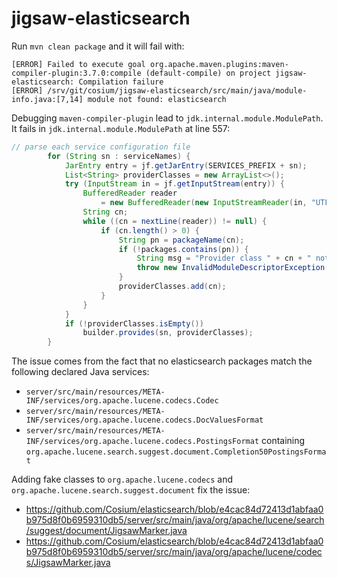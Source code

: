 # jigsaw-elasticsearch

Run `mvn clean package` and it will fail with:


```
[ERROR] Failed to execute goal org.apache.maven.plugins:maven-compiler-plugin:3.7.0:compile (default-compile) on project jigsaw-elasticsearch: Compilation failure
[ERROR] /srv/git/cosium/jigsaw-elasticsearch/src/main/java/module-info.java:[7,14] module not found: elasticsearch
```

Debugging `maven-compiler-plugin` lead to `jdk.internal.module.ModulePath`.
It fails in `jdk.internal.module.ModulePath` at line 557:
```java
// parse each service configuration file
        for (String sn : serviceNames) {
            JarEntry entry = jf.getJarEntry(SERVICES_PREFIX + sn);
            List<String> providerClasses = new ArrayList<>();
            try (InputStream in = jf.getInputStream(entry)) {
                BufferedReader reader
                    = new BufferedReader(new InputStreamReader(in, "UTF-8"));
                String cn;
                while ((cn = nextLine(reader)) != null) {
                    if (cn.length() > 0) {
                        String pn = packageName(cn);
                        if (!packages.contains(pn)) {
                            String msg = "Provider class " + cn + " not in module";
                            throw new InvalidModuleDescriptorException(msg); // <-- FAILING HERE
                        }
                        providerClasses.add(cn);
                    }
                }
            }
            if (!providerClasses.isEmpty())
                builder.provides(sn, providerClasses);
        }
```

The issue comes from the fact that no elasticsearch packages match the following declared Java services:
- `server/src/main/resources/META-INF/services/org.apache.lucene.codecs.Codec`
- `server/src/main/resources/META-INF/services/org.apache.lucene.codecs.DocValuesFormat`
- `server/src/main/resources/META-INF/services/org.apache.lucene.codecs.PostingsFormat` containing `org.apache.lucene.search.suggest.document.Completion50PostingsFormat`

Adding fake classes to `org.apache.lucene.codecs` and `org.apache.lucene.search.suggest.document` fix the issue:
- https://github.com/Cosium/elasticsearch/blob/e4cac84d72413d1abfaa0b975d8f0b6959310db5/server/src/main/java/org/apache/lucene/search/suggest/document/JigsawMarker.java
- https://github.com/Cosium/elasticsearch/blob/e4cac84d72413d1abfaa0b975d8f0b6959310db5/server/src/main/java/org/apache/lucene/codecs/JigsawMarker.java
